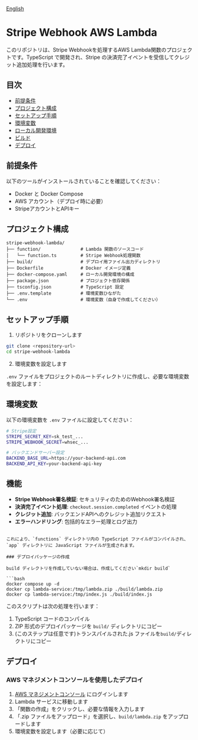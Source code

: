 [English](./README-en.md)

# Stripe Webhook AWS Lambda

このリポジトリは、Stripe Webhookを処理するAWS Lambda関数のプロジェクトです。TypeScript で開発され、Stripe の決済完了イベントを受信してクレジット追加処理を行います。

## 目次

- [前提条件](#前提条件)
- [プロジェクト構成](#プロジェクト構成)
- [セットアップ手順](#セットアップ手順)
- [環境変数](#環境変数)
- [ローカル開発環境](#ローカル開発環境)
- [ビルド](#ビルド)
- [デプロイ](#デプロイ)

## 前提条件

以下のツールがインストールされていることを確認してください：

- Docker と Docker Compose
- AWS アカウント（デプロイ時に必要）
- StripeアカウントとAPIキー

## プロジェクト構成

```
stripe-webhook-lambda/
├── function/               # Lambda 関数のソースコード
│   └── function.ts         # Stripe Webhook処理関数
├── build/                  # デプロイ用ファイル出力ディレクトリ
├── Dockerfile              # Docker イメージ定義
├── docker-compose.yaml     # ローカル開発環境の構成
├── package.json            # プロジェクト依存関係
├── tsconfig.json           # TypeScript 設定
├── .env.template           # 環境変数ひながた
└── .env                    # 環境変数（自身で作成してください）
```

## セットアップ手順

1. リポジトリをクローンします

```bash
git clone <repository-url>
cd stripe-webhook-lambda
```

2. 環境変数を設定します

`.env` ファイルをプロジェクトのルートディレクトリに作成し、必要な環境変数を設定します：

## 環境変数

以下の環境変数を `.env` ファイルに設定してください：

```bash
# Stripe設定
STRIPE_SECRET_KEY=sk_test_...
STRIPE_WEBHOOK_SECRET=whsec_...

# バックエンドサーバー設定
BACKEND_BASE_URL=https://your-backend-api.com
BACKEND_API_KEY=your-backend-api-key
```

## 機能

- **Stripe Webhook署名検証**: セキュリティのためのWebhook署名検証
- **決済完了イベント処理**: `checkout.session.completed` イベントの処理
- **クレジット追加**: バックエンドAPIへのクレジット追加リクエスト
- **エラーハンドリング**: 包括的なエラー処理とログ出力
```

これにより、`functions` ディレクトリ内の TypeScript ファイルがコンパイルされ、`app` ディレクトリに JavaScript ファイルが生成されます。

### デプロイパッケージの作成

build ディレクトリを作成していない場合は、作成してください`mkdir build`

```bash
docker compose up -d
docker cp lambda-service:/tmp/lambda.zip ./build/lambda.zip
docker cp lambda-service:/tmp/index.js ./build/index.js
```

このスクリプトは次の処理を行います：

1. TypeScript コードのコンパイル
2. ZIP 形式のデプロイパッケージを `build/` ディレクトリにコピー
3. (このステップは任意です)トランスパイルされた.js ファイルを`build/`ディレクトリにコピー

## デプロイ

### AWS マネジメントコンソールを使用したデプロイ

1. [AWS マネジメントコンソール](https://console.aws.amazon.com/) にログインします
2. Lambda サービスに移動します
3. 「関数の作成」をクリックし、必要な情報を入力します
4. 「.zip ファイルをアップロード」を選択し、`build/lambda.zip` をアップロードします
5. 環境変数を設定します（必要に応じて）
